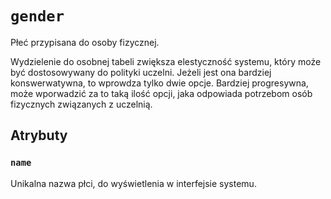 # `gender`

Płeć przypisana do osoby fizycznej.

Wydzielenie do osobnej tabeli zwiększa elestyczność systemu, który może być dostosowywany do polityki uczelni. Jeżeli jest ona bardziej konswerwatywna, to wprowdza tylko dwie opcje. Bardziej progresywna, może wporwadzić za to taką ilość opcji, jaka odpowiada potrzebom osób fizycznych związanych z uczelnią.

## Atrybuty

### `name`

Unikalna nazwa płci, do wyświetlenia w interfejsie systemu.
